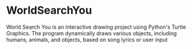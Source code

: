 # WorldSearchYou
World Search You is an interactive drawing project using Python's Turtle Graphics. The program dynamically draws various objects, including humans, animals, and objects, based on song lyrics or user input
